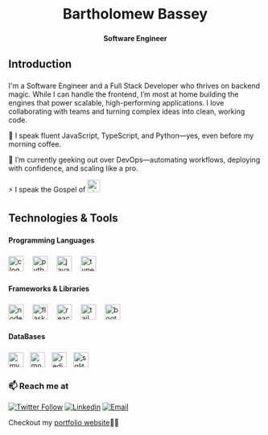 <h1 align="center">Bartholomew Bassey</h1>

###

<h4 align="center">Software Engineer</h4>

###

<h2 align="left">Introduction</h2>

###
<p align="left">I'm a Software Engineer and a Full Stack Developer who thrives on backend magic. While I can handle the frontend, I’m most at home building the engines that power scalable, high-performing applications. I love collaborating with teams and turning complex ideas into clean, working code.
</p>
<p align="left"> 🔭 I speak fluent JavaScript, TypeScript, and Python—yes, even before my morning coffee.
</p>

<p align="left">🌱 I’m currently geeking out over DevOps—automating workflows, deploying with confidence, and scaling like a pro.</p>

<p align="left">⚡ I speak the Gospel of <img src="https://img.shields.io/badge/Vim-019733?logo=vim&logoColor=white&style=for-the-badge" height="25" alt="vim logo"  />
  <img width="5" /></p>

###

<h2 align="left">Technologies & Tools</h2>

###

<h4 align="left">Programming Languages</h4>

###


<!-- ## :u6307: Languages
- [x] Python, 
- [x] JavaScript,
- [x] sql,
- [x] shell,
- [x] c,
## :firecracker: Libraries/Frameworks
- [x] Flask
- [x] Django
- [x] React
- [x] Tailwind

## 💾 Database
- [x] Mysql
- [x] postgres
- [x] mongo db
- [x] Redis (in-memory storage)  

        

## 🔭 I’m currently working on ...


## 📫 How to reach me: ...
- [LinkedIn](https://www.linkedin.com/in/bartholomew-bassey1)
- [ X ](https://twitter.com/barthbassey1)

<!--
**barth007/barth007** is a ✨ _special_ ✨ repository because its `README.md` (this file) appears on your GitHub profile.

Here are some ideas to get you started:

- 🔭 I’m currently working on ...
- 🌱 I’m currently learning ...
- 👯 I’m looking to collaborate on ...
- 🤔 I’m looking for help with ...
- 💬 Ask me about ...
- 📫 How to reach me: ...
- 😄 Pronouns: ...
- ⚡ Fun fact: ...
-->




<div align="left">
  <img src="https://img.shields.io/badge/C-Good-blue?style=for-the-badge&logo=C" height="30" alt="c logo"  />
  <img width="10" />
  <img src="https://img.shields.io/badge/Python-Expert-green?style=for-the-badge&logo=Python" height="30" alt="python logo"  />
  <img width="10" />
  <img src="https://img.shields.io/badge/JavaScript-Expert-green?style=for-the-badge&logo=JavaScript" height="30" alt="javascript logo"  />
  <img width="10" />
  <img src="https://img.shields.io/badge/TypeScript-Expert-green?style=for-the-badge&logo=TypeScript" height="30" alt="typescript logo"  />
  <img width="10" />
</div>

###

<h4 align="left">Frameworks & Libraries</h4>

###

<div align="left">
  <img src="https://img.shields.io/badge/Express-Expert-green?style=for-the-badge&logo=Express" height="30" alt="nodejs logo"  />
  <img width="10" />
  <img src="https://img.shields.io/badge/Django-Expert-green?style=for-the-badge&logo=Django" height="30" alt="flask logo"  />
  <img width="10" />
  <img src="https://img.shields.io/badge/Flask-Expert-green?style=for-the-badge&logo=Flask" height="30" alt="react logo"  />
  <img width="10" />
  <img src="https://img.shields.io/badge/NextJS-intermediate-orange?style=for-the-badge&logo=NextJS" height="30" alt="tailwindcss logo"  />
  <img width="10" />
  <img src="https://img.shields.io/badge/ReactJS-intermediate-orange?style=for-the-badge&logo=ReactJS" height="30" alt="bootstrap logo"  />
  <img width="10" />
</div>

###

<h4 align="left">DataBases</h4>

###

<div align="left">
  <img src="https://img.shields.io/badge/MySQL-4479A1?logo=mysql&logoColor=white&style=for-the-badge" height="30" alt="mysql logo"  />
  <img width="5" />
  <img src="https://img.shields.io/badge/MongoDB-47A248?logo=mongodb&logoColor=white&style=for-the-badge" height="30" alt="mongodb logo"  />
  <img width="5" />
  <img src="https://img.shields.io/badge/Redis-DC382D?logo=redis&logoColor=white&style=for-the-badge" height="30" alt="redis logo"  />
  <img width="5" />
  <img src="https://img.shields.io/badge/SQLite-003B57?logo=sqlite&logoColor=white&style=for-the-badge" height="30" alt="sqlite logo"  />
</div>


### 📫 Reach me at 

[![Twitter Follow](https://img.shields.io/twitter/follow/barthbassey1?style=social)](https://twitter.com/barthbassey1)
[![Linkedin](https://img.shields.io/badge/LinkedIn-%230077B5.svg?&style=flat-square&logo=linkedin&logoColor=white)](https://www.linkedin.com/in/bartholomew-bassey1/)
[![Email](https://img.shields.io/badge/-basseybartholomew237@gmail.com-c14438?style=flat-square&logo=Gmail&logoColor=white&link=mailto:basseybartholomew237@gmail.com)](mailto:basseybartholomew237@gmail.com)

Checkout my [portfolio website]()🔗🔗
